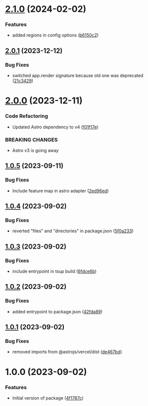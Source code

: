 # [2.1.0](https://github.com/alexvuka1/astro-vercel-edge-adapter/compare/v2.0.1...v2.1.0) (2024-02-02)


### Features

* added regions in config options ([b6150c2](https://github.com/alexvuka1/astro-vercel-edge-adapter/commit/b6150c22dd2c4db88e7e16b8535206e001de78ba))

## [2.0.1](https://github.com/alexvuka1/astro-vercel-edge-adapter/compare/v2.0.0...v2.0.1) (2023-12-12)


### Bug Fixes

* switched app.render signature because old one was deprecated ([21c3429](https://github.com/alexvuka1/astro-vercel-edge-adapter/commit/21c342947a67750f2c4fc5be86d75eae116184ab))

# [2.0.0](https://github.com/alexvuka1/astro-vercel-edge-adapter/compare/v1.0.5...v2.0.0) (2023-12-11)


### Code Refactoring

* Updated Astro dependency to v4 ([f01f17e](https://github.com/alexvuka1/astro-vercel-edge-adapter/commit/f01f17e6b63fafbf64b45aff0ae40122861b8338))


### BREAKING CHANGES

* Astro v3 is going away

## [1.0.5](https://github.com/alexvuka1/astro-vercel-edge-adapter/compare/v1.0.4...v1.0.5) (2023-09-11)


### Bug Fixes

* Include feature map in astro adapter ([2ed96ed](https://github.com/alexvuka1/astro-vercel-edge-adapter/commit/2ed96ed746086fe43f947594cb2ddc811828b106))

## [1.0.4](https://github.com/alexvuka1/astro-vercel-edge-adapter/compare/v1.0.3...v1.0.4) (2023-09-02)


### Bug Fixes

* reverted "files" and "directories" in package.json ([5f0a233](https://github.com/alexvuka1/astro-vercel-edge-adapter/commit/5f0a233c33891f5bf6b80cdab5c11253a37ef31f))

## [1.0.3](https://github.com/alexvuka1/astro-vercel-edge-adapter/compare/v1.0.2...v1.0.3) (2023-09-02)


### Bug Fixes

* include entrypoint in tsup build ([6fdce6b](https://github.com/alexvuka1/astro-vercel-edge-adapter/commit/6fdce6b55e2b6844312ebc797f5c42b7749f39b8))

## [1.0.2](https://github.com/alexvuka1/astro-vercel-edge-adapter/compare/v1.0.1...v1.0.2) (2023-09-02)


### Bug Fixes

* added entrypoint to package.json ([42fda89](https://github.com/alexvuka1/astro-vercel-edge-adapter/commit/42fda895a2120a9b8f186688309f902a17cc0c39))

## [1.0.1](https://github.com/alexvuka1/astro-vercel-edge-adapter/compare/v1.0.0...v1.0.1) (2023-09-02)


### Bug Fixes

* removed imports from @astrojs/vercel/dist ([de467bd](https://github.com/alexvuka1/astro-vercel-edge-adapter/commit/de467bd7079bfc97acb04e2fe24bfda99c8bca73))

# 1.0.0 (2023-09-02)


### Features

* Initial version of package ([4f1787c](https://github.com/alexvuka1/astro-vercel-edge-adapter/commit/4f1787c94ba7f4e9569e90390c4fc42a03142092))
